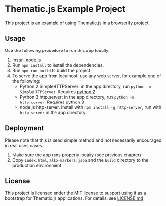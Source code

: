 # Thematic.js Example Project

This project is an example of using Thematic.js in a browserify project.

## Usage

Use the following procedure to run this app locally:

1. Install [node.js](http://nodejs.org/)
2. Run `npm install` to install the dependencies.
3. Run `npm run build` to build the project
4. To serve the app from localhost, use any web server, for example one of the following:
	* Python 2 SimpleHTTPServer: in the app directory, run `python -m SimpleHTTPServer`. Requires [python 2](https://www.python.org/downloads/)
	* Python 3 http.server: in the app directory, run `python -m http.server`. Requires [python 3](https://www.python.org/downloads/)
	* node.js http-server. Install with `npm install -g http-server`, run with `http-server` in the app directory.

## Deployment

Please note that this is dead simple method and not necessarily encouraged in real uses cases.

1. Make sure the app runs properly locally (see previous chapter)
2. Copy `index.html`, `alko-markers.json` and the `build` directory to the production environment

## License

This project is licensed under the MIT license to support using it as a bootstrap for Thematic.js applications. For details, see [LICENSE.md](LICENSE.md)
